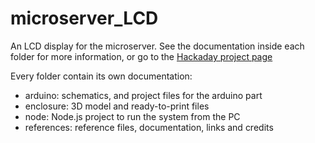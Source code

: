 # microserver_LCD
An LCD display for the microserver. See the documentation inside each folder for more information, or go to the [Hackaday project page](https://hackaday.io/project/192756-lcd-display-for-a-hp-g7-microserver)

Every folder contain its own documentation:
* arduino: schematics, and project files for the arduino part
* enclosure: 3D model and ready-to-print files
* node: Node.js project to run the system from the PC
* references: reference files, documentation, links and credits

